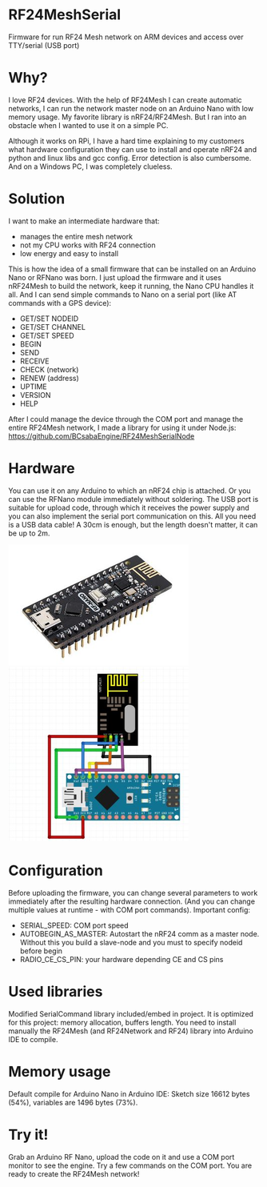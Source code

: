 # RF24MeshSerial
Firmware for run RF24 Mesh network on ARM devices and access over TTY/serial (USB port)

# Why?
I love RF24 devices. With the help of RF24Mesh I can create automatic networks, I can run the network master node on an Arduino Nano with low memory usage. My favorite library is nRF24/RF24Mesh. But I ran into an obstacle when I wanted to use it on a simple PC.

Although it works on RPi, I have a hard time explaining to my customers what hardware configuration they can use to install and operate nRF24 and python and linux libs and gcc config. Error detection is also cumbersome. And on a Windows PC, I was completely clueless.

# Solution
I want to make an intermediate hardware that:
- manages the entire mesh network
- not my CPU works with RF24 connection
- low energy and easy to install

This is how the idea of a small firmware that can be installed on an Arduino Nano or RFNano was born. I just upload the firmware and it uses nRF24Mesh to build the network, keep it running, the Nano CPU handles it all. And I can send simple commands to Nano on a serial port (like AT commands with a GPS device):
- GET/SET NODEID
- GET/SET CHANNEL
- GET/SET SPEED
- BEGIN
- SEND
- RECEIVE
- CHECK (network)
- RENEW (address)
- UPTIME
- VERSION
- HELP

After I could manage the device through the COM port and manage the entire RF24Mesh network, I made a library for using it under Node.js: https://github.com/BCsabaEngine/RF24MeshSerialNode 

# Hardware
You can use it on any Arduino to which an nRF24 chip is attached. Or you can use the RFNano module immediately without soldering. The USB port is suitable for upload code, through which it receives the power supply and you can also implement the serial port communication on this. All you need is a USB data cable! A 30cm is enough, but the length doesn't matter, it can be up to 2m.

![RFNano](https://github.com/BCsabaEngine/RF24MeshSerial/blob/main/docs/rfnano.jpg?raw=true)
![NanoExt](https://github.com/BCsabaEngine/RF24MeshSerial/blob/main/docs/nanowithrf24.jpg?raw=true)

# Configuration
Before uploading the firmware, you can change several parameters to work immediately after the resulting hardware connection. (And you can change multiple values at runtime - with COM port commands).
Important config:
- SERIAL_SPEED: COM port speed
- AUTOBEGIN_AS_MASTER: Autostart the nRF24 comm as a master node. Without this you build a slave-node and you must to specify nodeid before begin
- RADIO_CE_CS_PIN: your hardware depending CE and CS pins

# Used libraries
Modified SerialCommand library included/embed in project. It is optimized for this project: memory allocation, buffers length.
You need to install manually the RF24Mesh (and RF24Network and RF24) library into Arduino IDE to compile.

# Memory usage
Default compile for Arduino Nano in Arduino IDE: Sketch size 16612 bytes (54%), variables are 1496 bytes (73%).

# Try it!
Grab an Arduino RF Nano, upload the code on it and use a COM port monitor to see the engine. Try a few commands on the COM port. You are ready to create the RF24Mesh network!
